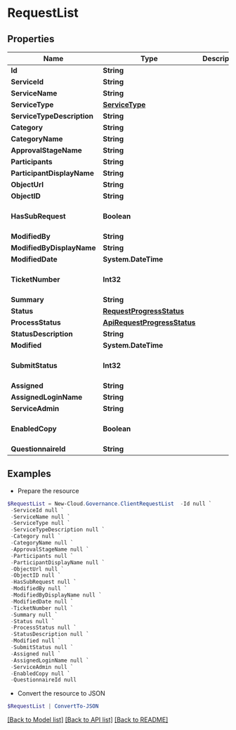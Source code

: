 # RequestList
## Properties

Name | Type | Description | Notes
------------ | ------------- | ------------- | -------------
**Id** | **String** |  | [optional] 
**ServiceId** | **String** |  | [optional] 
**ServiceName** | **String** |  | [optional] 
**ServiceType** | [**ServiceType**](ServiceType.md) |  | [optional] 
**ServiceTypeDescription** | **String** |  | [optional] 
**Category** | **String** |  | [optional] 
**CategoryName** | **String** |  | [optional] 
**ApprovalStageName** | **String** |  | [optional] 
**Participants** | **String** |  | [optional] 
**ParticipantDisplayName** | **String** |  | [optional] 
**ObjectUrl** | **String** |  | [optional] 
**ObjectID** | **String** |  | [optional] 
**HasSubRequest** | **Boolean** |  | [optional] [default to $false]
**ModifiedBy** | **String** |  | [optional] 
**ModifiedByDisplayName** | **String** |  | [optional] 
**ModifiedDate** | **System.DateTime** |  | [optional] 
**TicketNumber** | **Int32** |  | [optional] [default to 0]
**Summary** | **String** |  | [optional] 
**Status** | [**RequestProgressStatus**](RequestProgressStatus.md) |  | [optional] 
**ProcessStatus** | [**ApiRequestProgressStatus**](ApiRequestProgressStatus.md) |  | [optional] 
**StatusDescription** | **String** |  | [optional] 
**Modified** | **System.DateTime** |  | [optional] 
**SubmitStatus** | **Int32** |  | [optional] [default to 0]
**Assigned** | **String** |  | [optional] 
**AssignedLoginName** | **String** |  | [optional] 
**ServiceAdmin** | **String** |  | [optional] 
**EnabledCopy** | **Boolean** |  | [optional] [default to $false]
**QuestionnaireId** | **String** |  | [optional] 

## Examples

- Prepare the resource
```powershell
$RequestList = New-Cloud.Governance.ClientRequestList  -Id null `
 -ServiceId null `
 -ServiceName null `
 -ServiceType null `
 -ServiceTypeDescription null `
 -Category null `
 -CategoryName null `
 -ApprovalStageName null `
 -Participants null `
 -ParticipantDisplayName null `
 -ObjectUrl null `
 -ObjectID null `
 -HasSubRequest null `
 -ModifiedBy null `
 -ModifiedByDisplayName null `
 -ModifiedDate null `
 -TicketNumber null `
 -Summary null `
 -Status null `
 -ProcessStatus null `
 -StatusDescription null `
 -Modified null `
 -SubmitStatus null `
 -Assigned null `
 -AssignedLoginName null `
 -ServiceAdmin null `
 -EnabledCopy null `
 -QuestionnaireId null
```

- Convert the resource to JSON
```powershell
$RequestList | ConvertTo-JSON
```

[[Back to Model list]](../README.md#documentation-for-models) [[Back to API list]](../README.md#documentation-for-api-endpoints) [[Back to README]](../README.md)

